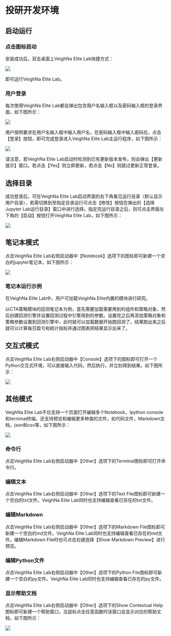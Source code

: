 # 投研开发环境


## 启动运行

### 点击图标启动

安装成功后，双击桌面上VeighNa Elite Lab快捷方式：

![](https://vnpy-doc.oss-cn-shanghai.aliyuncs.com/elite/lab/1.png)

即可运行VeighNa Elite Lab。

### 用户登录

每次使用VeighNa Elite Lab都会弹出包含用户名输入框以及密码输入框的登录界面，如下图所示：

![](https://vnpy-doc.oss-cn-shanghai.aliyuncs.com/elite/lab/2.png)

用户按照要求在用户名输入框中输入用户名，在密码输入框中输入密码后，点击【登录】按钮，即可完成登录进入VeighNa Elite Lab主运行程序，如下图所示：

![](https://vnpy-doc.oss-cn-shanghai.aliyuncs.com/elite/lab/3.png)

请注意，若VeighNa Elite Lab启动时检测到已有更新版本发布，则会弹出【更新提示】窗口。若点击【Yes】则立即更新，若点击【No】则跳过更新正常登录。

## 选择目录

成功登录后，可在VeighNa Elite Lab启动界面的右下角看见运行目录（默认显示用户目录），若需切换到至指定目录运行可点击【修改】按钮在弹出的【选择Jupyter Lab运行目录】窗口中进行选择。指定完运行目录之后，则可点击界面左下角的【启动】按钮打开VeighNa Elite Lab，如下图所示：

![](https://vnpy-doc.oss-cn-shanghai.aliyuncs.com/elite/lab/4.png)


## 笔记本模式

点击VeighNa Elite Lab右侧启动器中【Notebook】选项下的图标即可新建一个空白的jupyter笔记本，如下图所示：

![](https://vnpy-doc.oss-cn-shanghai.aliyuncs.com/elite/lab/5.png)

### 笔记本运行示例

在VeighNa Elite Lab中，用户可加载VeighNa Elite内置的模块进行研究。

以CTA策略模块的回测笔记本为例，首先需要加载需要用到的组件和策略对象，然后创建回测引擎并设置回测过程中引擎用到的参数。设置完之后再添加策略对象和策略参数设置到回测引擎中，此时就可以加载数据开始跑回测了。结果跑出来之后就可以计算每日盈亏和统计指标并通过图表把结果显示出来了。


## 交互式模式

点击VeighNa Elite Lab右侧启动器中【Console】选项下的图标即可打开一个Python交互式环境，可以直接输入代码，然后执行，并立刻得到结果。如下图所示：

![](https://vnpy-doc.oss-cn-shanghai.aliyuncs.com/elite/lab/6.png)


## 其他模式

VeighNa Elite Lab不仅支持一个页面打开编辑多个Notebook，Ipython console和terminal终端，还支持预览和编辑更多种类的文件，如代码文件，Markdown文档，json和csv等，如下图所示：

![](https://vnpy-doc.oss-cn-shanghai.aliyuncs.com/elite/lab/7.png)

### 命令行

点击VeighNa Elite Lab右侧启动器中【Other】选项下的Terminal图标即可打开命令行。

### 编辑文本

点击VeighNa Elite Lab右侧启动器中【Other】选项下的Text File图标即可新建一个空白的txt文件。VeighNa Elite Lab同时也支持编辑查看已存在的txt文件。

### 编辑Markdown

点击VeighNa Elite Lab右侧启动器中【Other】选项下的Markdown File图标即可新建一个空白的md文件。VeighNa Elite Lab同时也支持编辑查看已存在的md文件。编辑Markdown File时也可点击右键选择【Show Markdown Preview】进行预览。

### 编辑Python文件

点击VeighNa Elite Lab右侧启动器中【Other】选项下的Python File图标即可新建一个空白的py文件。VeighNa Elite Lab同时也支持编辑查看已存在的py文件。

### 显示帮助文档

点击VeighNa Elite Lab右侧启动器中【Other】选项下的Show Contextual Help图标即可新建一个帮助窗口，当鼠标点击任意函数时该窗口会显示对应的帮助文档，如下图所示：

![](https://vnpy-doc.oss-cn-shanghai.aliyuncs.com/elite/lab/8.png)
